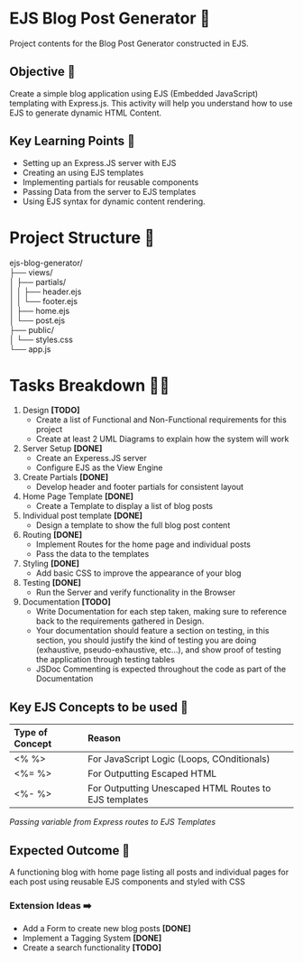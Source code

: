 # EJS Blog Post Generator 📄
 Project contents for the Blog Post Generator constructed in EJS.

 ## Objective 🎯
 Create a simple blog application using EJS (Embedded JavaScript) templating with Express.js.
 This activity will help you understand how to use EJS to generate dynamic HTML Content.

 ## Key Learning Points 🏫
 - Setting up an Express.JS server with EJS
 - Creating an using EJS templates
 - Implementing partials for reusable components
 - Passing Data from the server to EJS templates
 - Using EJS syntax for dynamic content rendering.


 # Project Structure 🌲
 ejs-blog-generator/ <br>
 ├── views/ <br>
 │ ├── partials/ <br>
 │ │ ├── header.ejs <br>
 │ │ └── footer.ejs <br>
 │ ├── home.ejs <br>
 │ └── post.ejs <br>
 ├── public/ <br>
 │ └── styles.css <br>
 └── app.js <br>

 # Tasks Breakdown ⛓️‍💥
 1. Design **[TODO]**
    - Create a list of Functional and Non-Functional requirements for this project
    - Create at least 2 UML Diagrams to explain how the system will work
 2. Server Setup **[DONE]**
    - Create an Experess.JS server
    - Configure EJS as the View Engine
 3. Create Partials **[DONE]**
    - Develop header and footer partials for consistent layout
 4. Home Page Template **[DONE]**
    - Create a Template to display a list of blog posts
 5. Individual post template **[DONE]**
    - Design a template to show the full blog post content
 6. Routing **[DONE]**
    - Implement Routes for the home page and individual posts
    - Pass the data to the templates
 7. Styling **[DONE]**
    - Add basic CSS to improve the appearance of your blog
 8. Testing **[DONE]**
    - Run the Server and verify functionality in the Browser
 9. Documentation **[TODO]**
    - Write Documentation for each step taken, making sure to reference back to the requirements gathered in Design.
    - Your documentation should feature a section on testing, in this section, you should justify the kind of testing you are doing (exhaustive, pseudo-exhaustive, etc...), and show proof of testing the application through testing tables
    - JSDoc Commenting is expected throughout the code as part of the Documentation

  ## Key EJS Concepts to be used 💭
  | Type of Concept | Reason                                                |
  | :---------------| :---------------------------------------------------- |
  | <% %>           | For JavaScript Logic (Loops, COnditionals)            |
  | <%= %>          | For Outputting Escaped HTML                           |
  | <%- %>          | For Outputting Unescaped HTML Routes to EJS templates |

*Passing variable from Express routes to EJS Templates*

## Expected Outcome 🌟
A functioning blog with home page listing all posts and individual pages for each post using reusable EJS components and styled with CSS

### Extension Ideas ➡️
- Add a Form to create new blog posts **[DONE]**
- Implement a Tagging System **[DONE]**
- Create a search functionality **[TODO]**